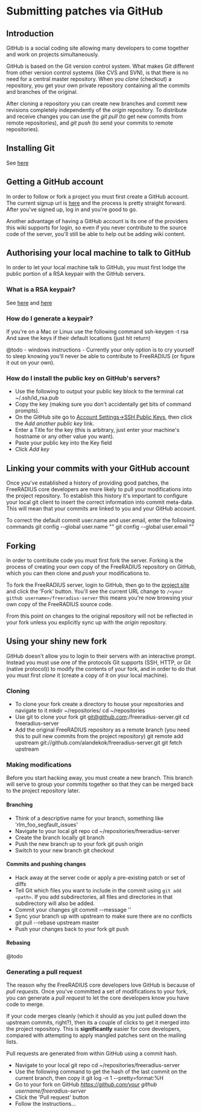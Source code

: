 # Submitting patches via GitHub
## Introduction
GitHub is a social coding site allowing many developers to come together and work on projects simultaneously.

GitHub is based on the Git version control system. What makes Git different from other version control systems (like CVS and SVN), is that there is no need for a central master repository. When you _clone_ (checkout) a repository, you get your own private repository containing all the commits and branches of the original. 

After cloning a repository you can create new branches and commit new revisions completely independently of the _origin_ repository. To distribute and receive changes you can use the _git pull_ (to get new commits from remote repositories), and _git push_ (to send your commits to remote repositories).

## Installing Git
See [here](http://book.git-scm.com/2_installing_git.html)

## Getting a GitHub account
In order to follow or fork a project you must first create a GitHub account. The current signup url is [here](https://github.com/signup/free) and the process is pretty straight forward. After you've signed up, log in and you're good to go.

Another advantage of having a GitHub account is its one of the providers this wiki supports for login, so even if you never contribute to the source code of the server, you'll still be able to help out be adding wiki content. 

## Authorising your local machine to talk to GitHub
In order to let your local machine talk to GitHub, you must first lodge the public portion of a RSA keypair with the GitHub servers.

### What is a RSA keypair?
See [here](http://en.wikipedia.org/wiki/Public-key_cryptography) and [here](http://en.wikipedia.org/wiki/RSA)
### How do I generate a keypair?
If you're on a Mac or Linux use the following command
    ssh-keygen -t rsa
And save the keys if their default locations (just hit return)

@todo - windows instructions - Currently your only option is to cry yourself to sleep knowing you'll never be able to contribute to FreeRADIUS (or figure it out on your own).
### How do I install the public key on GitHub's servers?
* Use the following to output your public key block to the terminal
      cat ~/.ssh/id_rsa.pub
* Copy the key (making sure you don't accidentally get bits of command prompts).
* On the GitHub site go to [Account Settings->SSH Public Keys](https://github.com/account/ssh), then click the _Add another public key_ link.
* Enter a Title for the key (this is arbitrary, just enter your machine's hostname or any other value you want).
* Paste your public key into the Key field
* Click _Add key_

## Linking your commits with your GitHub account
Once you've established a history of providing good patches, the FreeRADIUS core developers are more likely to pull your modifications into the project repository. To establish this history it's important to configure your local git client to insert the correct information into commit meta-data. This will mean that your commits are linked to you and your GitHub account.

To correct the default commit user.name and user.email, enter the following commands
    git config --global user.name "<Your real name>"
    git config --global user.email "<Email you used to signup with GitHub>"

## Forking
In order to contribute code you must first fork the server. Forking is the process of creating your own copy of the FreeRADIUS repository on GitHub, which you can then clone and _push_ your modifications to.

To fork the FreeRADIUS server, login to GitHub, then go to the [project site](https://github.com/alandekok/freeradius-server) and click the 'Fork' button. You'll see the current URL change to ``/<your github username>/freeradius-server`` this means you're now browsing your own copy of the FreeRADIUS source code.

From this point on changes to the original repository will not be reflected in your fork unless you explicitly sync up with the _origin_ repository.

## Using your shiny new fork
GitHub doesn't allow you to login to their servers with an interactive prompt. Instead you must use one of the protocols Git supports (SSH, HTTP, or Git (native protocol)) to modify the contents of your fork, and in order to do that you must first _clone_ it (create a copy of it on your local machine).

### Cloning
* To clone your fork create a directory to house your repositories and navigate to it
      mkdir ~/repositories/
      cd ~/repositories
* Use git to clone your fork
      git git@github.com:<your github username>/freeradius-server.git
      cd freeradius-server
* Add the original FreeRADIUS repository as a remote branch (you need this to pull new commits from the project repository)
      git remote add upstream git://github.com/alandekok/freeradius-server.git
      git fetch upstream
    
### Making modifications
Before you start hacking away, you must create a new branch. This branch will serve to group your commits together so that they can be merged back to the project repository later.

#### Branching 
* Think of a descriptive name for your branch, something like 'rlm_foo_segfault_issues'
* Navigate to your local git repo
      cd ~/repositories/freeradius-server
* Create the branch locally
      git branch <my new branch>
* Push the new branch up to your fork
      git push origin <my new branch>
* Switch to your new branch
      git checkout <my new branch>
      
#### Commits and pushing changes
* Hack away at the server code or apply a pre-existing patch or set of diffs
* Tell Git which files you want to include in the commit using ``git add <path>``. If you add subdirectories, all files and directories in that subdirectory will also be added.
* Commit your changes
      git commit --message '<description of changes>'
* Sync your branch up with upstream to make sure there are no conflicts
      git pull --rebase upstream master 
* Push your changes back to your fork
      git push
      
#### Rebasing
@todo

### Generating a pull request
The reason why the FreeRADIUS core developers love GitHub is because of _pull requests_. Once you've committed a set of modifications to your fork, you can generate a _pull request_ to let the core developers know you have code to merge.

If your code merges cleanly (which it should as you just pulled down the upstream commits, right?), then its a couple of clicks to get it merged into the project repository. This is **significantly** easier for core developers, compared with attempting to apply mangled patches sent on the mailing lists.

Pull requests are generated from within GitHub using a commit hash.

* Navigate to your local git repo
      cd ~/repositories/freeradius-server
* Use the following command to get the hash of the last commit on the current branch, then copy it
      git log -n 1 --pretty=format:%H
* Go to your fork on GitHub _https://github.com/your github username/freeradius-server_
* Click the 'Pull request' button 
* Follow the instructions...
